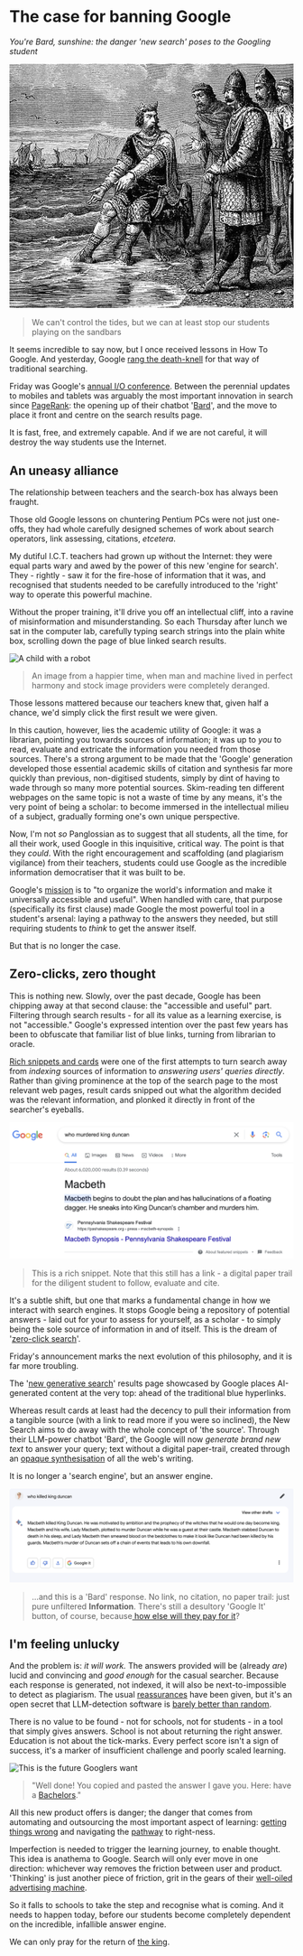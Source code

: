
# The case for banning Google
*You're Bard, sunshine: the danger 'new search' poses to the Googling student*

![Canute on the beach, engaging in the Saxon world's most poorly communicated PR exercise](../images/canute.jpeg "Canute on the beach, engaging in the Saxon world's most poorly communicated PR exercise")
> We can't control the tides, but we can at least stop our students playing on the sandbars

It seems incredible to say now, but I once received lessons in How To Google. And yesterday, Google [rang the death-knell](https://www.theverge.com/2023/5/10/23717120/google-search-ai-results-generated-experience-io) for that way of traditional searching. 

Friday was Google's [annual I/O conference](https://io.google/). Between the perennial updates to mobiles and tablets was arguably the most important innovation in search since [PageRank](https://en.wikipedia.org/wiki/PageRank): the opening up of their chatbot '[Bard](https://bard.google.com/)', and the move to place it front and centre on the search results page.

It is fast, free, and extremely capable. And if we are not careful, it will destroy the way students use the Internet.

## An uneasy alliance

The relationship between teachers and the search-box has always been fraught. 

Those old Google lessons on chuntering Pentium PCs were not just one-offs, they had whole carefully designed schemes of work about search operators, link assessing, citations, *etcetera*.

My dutiful I.C.T. teachers had grown up without the Internet: they were equal parts wary and awed by the power of this new 'engine for search'. They - rightly - saw it for the fire-hose of information that it was, and recognised that students needed to be carefully introduced to the 'right' way to operate this powerful machine. 

Without the proper training, it'll drive you off an intellectual cliff, into a ravine of misinformation and misunderstanding. So each Thursday after lunch we sat in the computer lab, carefully typing search strings into the plain white box, scrolling down the page of blue linked search results.

![A child with a robot](https://thumbs.dreamstime.com/b/happy-child-toy-robot-funny-kid-playing-home-success-creative-innovation-technology-concept-happy-child-toy-robot-164159086.jpg "A child with a robot")
>An image from a happier time, when man and machine lived in perfect harmony and stock image providers were completely deranged.

Those lessons mattered because our teachers knew that, given half a chance, we'd simply click the first result we were given.

In this caution, however, lies the academic utility of Google: it was a librarian, pointing you towards sources of information; it was up to *you* to read, evaluate and extricate the information you needed from those sources. There's a strong argument to be made that the 'Google' generation developed those essential academic skills of citation and synthesis far more quickly than previous, non-digitised students, simply by dint of having to wade through so many more potential sources. Skim-reading ten different webpages on the same topic is not a waste of time by any means, it's the very point of being a scholar: to become immersed in the intellectual milieu of a subject, gradually forming one's own unique perspective.

Now, I'm not _so_ Panglossian as to suggest that all students, all the time, for all their work, used Google in this inquisitive, critical way. The point is that they *could*. With the right encouragement and scaffolding (and plagiarism vigilance) from their teachers, students could use Google as the incredible information democratiser that it was built to be. 

Google's [mission](https://www.google.com/search/howsearchworks/our-approach/#:~:text=Google's%20mission%20is%20to%20organize,a%20wide%20variety%20of%20sources.) is to "to organize the world's information and make it universally accessible and useful".  When handled with care, that purpose (specifically its first clause) made Google the most powerful tool in a student's arsenal: laying a pathway to the answers they needed, but still requiring students to *think* to get the answer itself.

But that is no longer the case. 

## Zero-clicks, zero thought

This is nothing new. Slowly, over the past decade, Google has been chipping away at that second clause: the "accessible and useful" part. Filtering through search results - for all its value as a learning exercise, is not "accessible." Google's expressed intention over the past few years has been to obfuscate that familiar list of blue links, turning from librarian to oracle. 

[Rich snippets and cards](https://developers.google.com/search/blog/2016/05/introducing-rich-cards) were one of the first attempts to turn search away from *indexing* sources of information to *answering users' queries directly*. Rather than giving prominence at the top of the search page to the most relevant web pages, result cards snipped out what the algorithm decided was the relevant information, and plonked it directly in front of the searcher's eyeballs.

![A rich snippet example](../images/macbeth-snippet.png)
> This is a rich snippet. Note that this still has a link - a digital paper trail for the diligent student to follow, evaluate and cite.

It's a subtle shift, but one that marks a fundamental change in how we interact with search engines.  It stops Google being a repository of potential answers - laid out for your to assess for yourself, as a scholar - to simply being the sole source of information in and of itself.  This is the dream of '[zero-click search](https://www.searchenginejournal.com/google-and-the-rise-of-zero-click-searches-what-does-it-mean-for-your-business-podcast/474281/)'.

Friday's announcement marks the next evolution of this philosophy, and it is far more troubling.

The '[new generative search](https://www.theverge.com/2023/5/10/23717120/google-search-ai-results-generated-experience-io)' results page showcased by Google places AI-generated content at the very top: ahead of the traditional blue hyperlinks.

Whereas result cards at least had the decency to pull their information from a tangible source (with a link to read more if you were so inclined), the New Search aims to do away with the whole concept of 'the source'.  Through their LLM-power chatbot 'Bard', the Google will now *generate brand new text* to answer your query; text without a digital paper-trail, created through an [opaque synthesisation](https://en.wikipedia.org/wiki/Large_language_model) of all the web's writing. 

It is no longer a 'search engine', but an answer engine.

![A screenshot of a Bard result](../images/bard-screenshot.png)
>…and this is a 'Bard' response. No link, no citation, no paper trail: just pure unfiltered **Information**. There's still a desultory 'Google It' button, of course, because[ how else will they pay for it](https://www.theregister.com/2023/04/21/google_bard_ai/)?

## I'm feeling unlucky

And the problem is: *it will work.* The answers provided will be (already *are*) lucid and convincing and *good enough* for the casual searcher. Because each response is generated, not indexed, it will also be next-to-impossible to detect as plagiarism. The usual [reassurances](https://www.seroundtable.com/google-ai-plagiarized-content-34495.html) have been given, but it's an open secret that LLM-detection software is [barely better than random](https://www.washingtonpost.com/technology/2023/04/01/chatgpt-cheating-detection-turnitin/). 

There is no value to be found - not for schools, not for students - in a tool that simply gives answers. School is not about returning the right answer. Education is not about the tick-marks. Every perfect score isn't a sign of success, it's a marker of insufficient challenge and poorly scaled learning. 

![This is the future Googlers want](https://i.kym-cdn.com/entries/icons/original/000/033/117/Tabletop_Games_2-56_screenshot.png)
>"Well done! You copied and pasted the answer I gave you. Here: have a [Bachelors](https://www.themoscowtimes.com/2023/02/02/russian-student-allowed-to-keep-diploma-for-chatgpt-written-thesis-a80125)."

All this new product offers is danger; the danger that comes from automating and outsourcing the most important aspect of learning: [getting things wrong](https://mbruges.com/blog.html#040523) and navigating the [pathway](https://mbruges.com/codefixer.html) to right-ness.

Imperfection is needed to trigger the learning journey, to enable thought. This idea is anathema to Google. Search will only ever move in one direction: whichever way removes the friction between user and product. 'Thinking' is just another piece of friction, grit in the gears of their [well-oiled advertising machine](https://www.wsj.com/articles/alphabet-google-googl-q4-earnings-report-2022-11675306621).

So it falls to schools to take the step and recognise what is coming. And it needs to happen today, before our students become completely dependent on the incredible, infallible answer engine. 

We can only pray for the return of [the king](https://www.webdesignmuseum.org/gallery/ask-jeeves-2000).